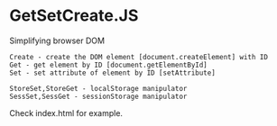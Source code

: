 # GetSetCreate.JS

Simplifying browser DOM 

    Create - create the DOM element [document.createElement] with ID 
    Get - get element by ID [document.getElementById]
    Set - set attribute of element by ID [setAttribute]

    StoreSet,StoreGet - localStorage manipulator
    SessSet,SessGet - sessionStorage manipulator
    
Check index.html for example.
